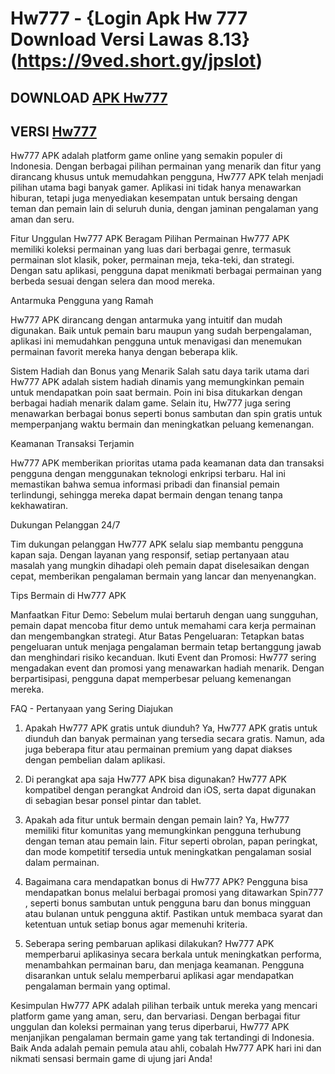 # Hw777 - {Login Apk Hw 777 Download Versi Lawas 8.13}(https://9ved.short.gy/jpslot)

## DOWNLOAD [APK Hw777](https://apk-depot.s3.ap-northeast-1.amazonaws.com/rap.apk)
## VERSI [Hw777](https://9ved.short.gy/jpslot)


Hw777 APK adalah platform game online yang semakin populer di Indonesia. Dengan berbagai pilihan permainan yang menarik dan fitur yang dirancang khusus untuk memudahkan pengguna, Hw777 APK telah menjadi pilihan utama bagi banyak gamer. Aplikasi ini tidak hanya menawarkan hiburan, tetapi juga menyediakan kesempatan untuk bersaing dengan teman dan pemain lain di seluruh dunia, dengan jaminan pengalaman yang aman dan seru.

Fitur Unggulan Hw777 APK
Beragam Pilihan Permainan
Hw777 APK memiliki koleksi permainan yang luas dari berbagai genre, termasuk permainan slot klasik, poker, permainan meja, teka-teki, dan strategi. Dengan satu aplikasi, pengguna dapat menikmati berbagai permainan yang berbeda sesuai dengan selera dan mood mereka.

Antarmuka Pengguna yang Ramah

Hw777 APK dirancang dengan antarmuka yang intuitif dan mudah digunakan. Baik untuk pemain baru maupun yang sudah berpengalaman, aplikasi ini memudahkan pengguna untuk menavigasi dan menemukan permainan favorit mereka hanya dengan beberapa klik.

Sistem Hadiah dan Bonus yang Menarik
Salah satu daya tarik utama dari Hw777 APK adalah sistem hadiah dinamis yang memungkinkan pemain untuk mendapatkan poin saat bermain. Poin ini bisa ditukarkan dengan berbagai hadiah menarik dalam game. Selain itu, Hw777 juga sering menawarkan berbagai bonus seperti bonus sambutan dan spin gratis untuk memperpanjang waktu bermain dan meningkatkan peluang kemenangan.

Keamanan Transaksi Terjamin


Hw777 APK memberikan prioritas utama pada keamanan data dan transaksi pengguna dengan menggunakan teknologi enkripsi terbaru. Hal ini memastikan bahwa semua informasi pribadi dan finansial pemain terlindungi, sehingga mereka dapat bermain dengan tenang tanpa kekhawatiran.



Dukungan Pelanggan 24/7


Tim dukungan pelanggan Hw777 APK selalu siap membantu pengguna kapan saja. Dengan layanan yang responsif, setiap pertanyaan atau masalah yang mungkin dihadapi oleh pemain dapat diselesaikan dengan cepat, memberikan pengalaman bermain yang lancar dan menyenangkan.



Tips Bermain di Hw777 APK


Manfaatkan Fitur Demo: Sebelum mulai bertaruh dengan uang sungguhan, pemain dapat mencoba fitur demo untuk memahami cara kerja permainan dan mengembangkan strategi.
Atur Batas Pengeluaran: Tetapkan batas pengeluaran untuk menjaga pengalaman bermain tetap bertanggung jawab dan menghindari risiko kecanduan.
Ikuti Event dan Promosi: Hw777 sering mengadakan event dan promosi yang menawarkan hadiah menarik. Dengan berpartisipasi, pengguna dapat memperbesar peluang kemenangan mereka.


FAQ - Pertanyaan yang Sering Diajukan


1. Apakah Hw777 APK gratis untuk diunduh?
Ya, Hw777 APK gratis untuk diunduh dan banyak permainan yang tersedia secara gratis. Namun, ada juga beberapa fitur atau permainan premium yang dapat diakses dengan pembelian dalam aplikasi.

2. Di perangkat apa saja Hw777 APK bisa digunakan?
Hw777 APK kompatibel dengan perangkat Android dan iOS, serta dapat digunakan di sebagian besar ponsel pintar dan tablet.

3. Apakah ada fitur untuk bermain dengan pemain lain?
Ya, Hw777 memiliki fitur komunitas yang memungkinkan pengguna terhubung dengan teman atau pemain lain. Fitur seperti obrolan, papan peringkat, dan mode kompetitif tersedia untuk meningkatkan pengalaman sosial dalam permainan.

4. Bagaimana cara mendapatkan bonus di Hw777 APK?
Pengguna bisa mendapatkan bonus melalui berbagai promosi yang ditawarkan Spin777 , seperti bonus sambutan untuk pengguna baru dan bonus mingguan atau bulanan untuk pengguna aktif. Pastikan untuk membaca syarat dan ketentuan untuk setiap bonus agar memenuhi kriteria.

5. Seberapa sering pembaruan aplikasi dilakukan?
Hw777 APK memperbarui aplikasinya secara berkala untuk meningkatkan performa, menambahkan permainan baru, dan menjaga keamanan. Pengguna disarankan untuk selalu memperbarui aplikasi agar mendapatkan pengalaman bermain yang optimal.

Kesimpulan
Hw777 APK adalah pilihan terbaik untuk mereka yang mencari platform game yang aman, seru, dan bervariasi. Dengan berbagai fitur unggulan dan koleksi permainan yang terus diperbarui, Hw777 APK menjanjikan pengalaman bermain game yang tak tertandingi di Indonesia. Baik Anda adalah pemain pemula atau ahli, cobalah Hw777 APK hari ini dan nikmati sensasi bermain game di ujung jari Anda!
